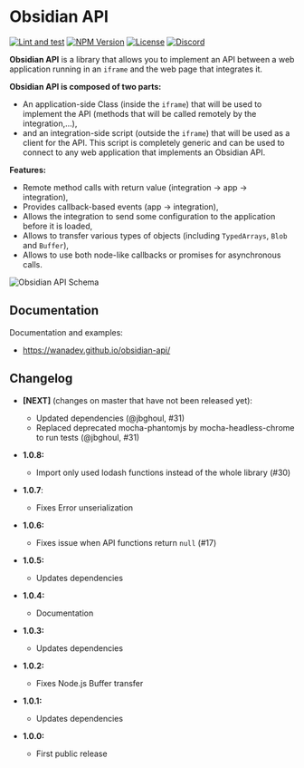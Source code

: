 # Obsidian API

[![Lint and test](https://github.com/wanadev/obsidian-api/actions/workflows/tests.yml/badge.svg)](https://github.com/wanadev/obsidian-api/actions/workflows/tests.yml)
[![NPM Version](http://img.shields.io/npm/v/obsidian-api.svg?style=flat)](https://www.npmjs.com/package/obsidian-api)
[![License](http://img.shields.io/npm/l/obsidian-api.svg?style=flat)](https://github.com/wanadev/obsidian-api/blob/master/LICENSE)
[![Discord](https://img.shields.io/badge/chat-Discord-8c9eff?logo=discord&logoColor=ffffff)](https://discord.gg/BmUkEdMuFp)

**Obsidian API** is a library that allows you to implement an API between a web
application running in an `iframe` and the web page that integrates it.

**Obsidian API is composed of two parts:**

* An application-side Class (inside the `iframe`) that will be used to
  implement the API (methods that will be called remotely by the
  integration,...),
* and an integration-side script (outside the `iframe`) that will be used as
  a client for the API. This script is completely generic and can be used to
  connect to any web application that implements an Obsidian API.

**Features:**

* Remote method calls with return value (integration → app → integration),
* Provides callback-based events (app → integration),
* Allows the integration to send some configuration to the application before
  it is loaded,
* Allows to transfer various types of objects (including `TypedArrays`,
  `Blob` and `Buffer`),
* Allows to use both node-like callbacks or promises for asynchronous calls.

![Obsidian API Schema](./doc/images/obsidian-api-schema.png)


## Documentation

Documentation and examples:

* https://wanadev.github.io/obsidian-api/


## Changelog

* **[NEXT]** (changes on master that have not been released yet):

  * Updated dependencies (@jbghoul, #31)
  * Replaced deprecated mocha-phantomjs by mocha-headless-chrome to run tests (@jbghoul, #31)

* **1.0.8:**

  * Import only used lodash functions instead of the whole library (#30)

* **1.0.7**:

  * Fixes Error unserialization

* **1.0.6:**

  * Fixes issue when API functions return `null` (#17)

* **1.0.5:**

  * Updates dependencies

* **1.0.4:**

  * Documentation

* **1.0.3:**

  * Updates dependencies

* **1.0.2:**

  * Fixes Node.js Buffer transfer

* **1.0.1:**

  * Updates dependencies

* **1.0.0:**

  * First public release
